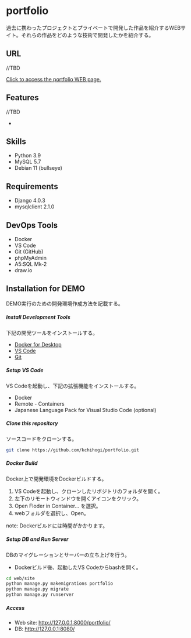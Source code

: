 # portfolio
過去に携わったプロジェクトとプライベートで開発した作品を紹介するWEBサイト。それらの作品をどのような技術で開発したかを紹介する。

## URL
//TBD

[Click to access the portfolio WEB page.](https://pages.github.com/)

## Features
//TBD

-

## Skills
- Python 3.9
- MySQL 5.7
- Debian 11 (bullseye)

## Requirements
- Django 4.0.3
- mysqlclient 2.1.0

## DevOps Tools
- Docker
- VS Code
- Git (GitHub)
- phpMyAdmin
- A5:SQL Mk-2
- draw.io

## Installation for DEMO
DEMO実行のための開発環境作成方法を記載する。

##### Install Development Tools
下記の開発ツールをインストールする。

- [Docker for Desktop](https://www.docker.com/products/docker-desktop/)
- [VS Code](https://azure.microsoft.com/ja-jp/products/visual-studio-code/)
- [Git](https://git-scm.com/book/ja/v2/%E4%BD%BF%E3%81%84%E5%A7%8B%E3%82%81%E3%82%8B-Git%E3%81%AE%E3%82%A4%E3%83%B3%E3%82%B9%E3%83%88%E3%83%BC%E3%83%AB)

##### Setup VS Code
VS Codeを起動し、下記の拡張機能をインストールする。

- Docker
- Remote - Containers
- Japanese Language Pack for Visual Studio Code (optional)

##### Clone this repository 
ソースコードをクローンする。

```bash
git clone https://github.com/kchihogi/portfolio.git
```

##### Docker Build
Docker上で開発環境をDockerビルドする。

1. VS Codeを起動し、クローンしたリポジトリのフォルダを開く。
2. 左下のリモートウィンドウを開くアイコンをクリック。
3. Open Floder in Container... を選択。
4. webフォルダを選択し、Open。

note: Dockerビルドには時間がかかります。

##### Setup DB and Run Server
DBのマイグレーションとサーバーの立ち上げを行う。

- Dockerビルド後、起動したVS Codeからbashを開く。
```bash
cd web/site
python manage.py makemigrations portfolio
python manage.py migrate
python manage.py runserver
```

##### Access

- Web site: http://127.0.0.1:8000/portfolio/
- DB: http://127.0.0.1:8080/
